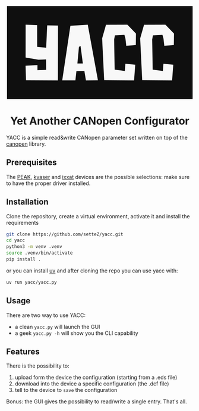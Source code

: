 <div align="center">
<img src="media/yacc.png" width=500/>

# Yet Another CANopen Configurator
</div>

YACC is a simple read&write CANopen parameter set written on top of the [canopen](https://github.com/christiansandberg/canopen) library.

## Prerequisites
The [PEAK](https://www.peak-system.com/), [kvaser](https://kvaser.com/) and [ixxat](https://www.hms-networks.com/ixxat) devices are the possible selections: make sure to have the proper driver installed.

## Installation
Clone the repository, create a virtual environment, activate it and install the requirements
```bash
git clone https://github.com/setteZ/yacc.git
cd yacc
python3 -m venv .venv
source .venv/bin/activate
pip install .
```
or you can install [uv](https://github.com/astral-sh/uv) and after cloning the repo you can use yacc with:
```bash
uv run yacc/yacc.py
```


## Usage
There are two way to use YACC:
- a clean `yacc.py` will launch the GUI
- a geek `yacc.py -h` will show you the CLI capability

## Features
There is the possibility to:
1. upload form the device the configuration (starting from a .eds file)
2. download into the device a specific configuration (the .dcf file)
3. tell to the device to `save` the configuration

Bonus: the GUI gives the possibility to read/write a single entry.
That's all.